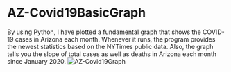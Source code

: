 # AZ-Covid19BasicGraph
By using Python, I have plotted a fundamental graph that shows the COVID-19 cases in Arizona each month. Whenever it runs, the program provides the newest statistics based on the NYTimes public data. Also, the graph tells you the slope of total cases as well as deaths in Arizona each month since January 2020.
![AZ-Covid19Graph](https://user-images.githubusercontent.com/51266998/103824510-4f5c4a00-5031-11eb-99e6-eb4ff0c8298a.png)
